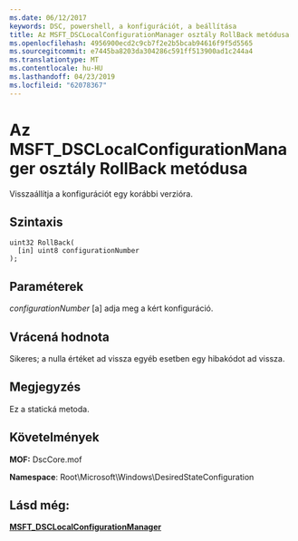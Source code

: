 ```yaml
---
ms.date: 06/12/2017
keywords: DSC, powershell, a konfigurációt, a beállítása
title: Az MSFT_DSCLocalConfigurationManager osztály RollBack metódusa
ms.openlocfilehash: 4956900ecd2c9cb7f2e2b5bcab94616f9f5d5565
ms.sourcegitcommit: e7445ba8203da304286c591ff513900ad1c244a4
ms.translationtype: MT
ms.contentlocale: hu-HU
ms.lasthandoff: 04/23/2019
ms.locfileid: "62078367"
---
```

# <a name="rollback-method-of-the-msftdsclocalconfigurationmanager-class"></a>Az MSFT_DSCLocalConfigurationManager osztály RollBack metódusa

Visszaállítja a konfigurációt egy korábbi verzióra.

## <a name="syntax"></a>Szintaxis

```mof
uint32 RollBack(
  [in] uint8 configurationNumber
);
```

## <a name="parameters"></a>Paraméterek

*configurationNumber* \[a\] adja meg a kért konfiguráció.

## <a name="return-value"></a>Vrácená hodnota

Sikeres; a nulla értéket ad vissza egyéb esetben egy hibakódot ad vissza.

## <a name="remarks"></a>Megjegyzés

Ez a statická metoda.

## <a name="requirements"></a>Követelmények

**MOF:** DscCore.mof

**Namespace**: Root\Microsoft\Windows\DesiredStateConfiguration

## <a name="see-also"></a>Lásd még:

[**MSFT_DSCLocalConfigurationManager**](msft-dsclocalconfigurationmanager.md)